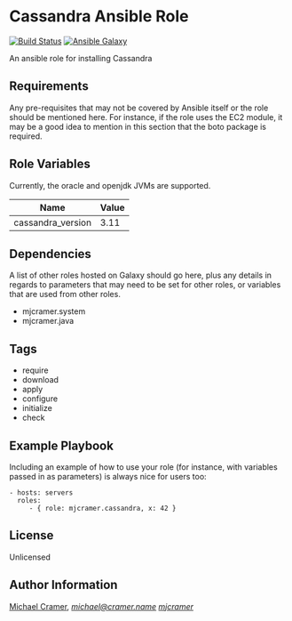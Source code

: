 Cassandra Ansible Role
======================
[![Build Status](https://travis-ci.org/mjcramer/ansible-role-cassandra.svg?branch=master)](https://travis-ci.org/mjcramer/ansible-role-cassandra) [![Ansible Galaxy](https://img.shields.io/badge/ansible--galaxy-mjcramer.cassandra-blue.svg)](https://galaxy.ansible.com/mjcramer/cassandra/) 

An ansible role for installing Cassandra

Requirements
------------

Any pre-requisites that may not be covered by Ansible itself or the role should be mentioned here. For instance, if the role uses the EC2 module, it may be a good idea to mention in this section that the boto package is required.

Role Variables
--------------

Currently, the oracle and openjdk JVMs are supported. 

| Name | Value |
| --- | --- |
| cassandra_version | 3.11 |


Dependencies
------------

A list of other roles hosted on Galaxy should go here, plus any details in regards to parameters that may need to be set for other roles, or variables that are used from other roles.

- mjcramer.system
- mjcramer.java

Tags
----
- require
- download
- apply
- configure
- initialize
- check


Example Playbook
----------------

Including an example of how to use your role (for instance, with variables passed in as parameters) is always nice for users too:

    - hosts: servers
      roles:
         - { role: mjcramer.cassandra, x: 42 }

License
-------

Unlicensed


Author Information
------------------

[Michael Cramer](http://michael.cramer.name), *michael@cramer.name* [_mjcramer_](http://github.com/mjcramer)
